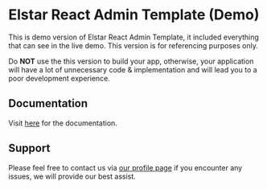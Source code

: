 # Elstar React Admin Template (Demo)

This is demo version of Elstar React Admin Template, it included everything that can see in the live demo. This version is for referencing purposes only.

Do <strong>NOT</strong> use the this version to build your app, otherwise, your application will have a lot of unnecessary code & implementation and will lead you to a poor development experience.

## Documentation

Visit [here](https://elstar.themenate.net/docs/documentation/introduction) for the documentation.


## Support
Please feel free to contact us via [our profile page](https://themeforest.net/user/theme_nate) if you encounter any issues, we will provide our best assist.